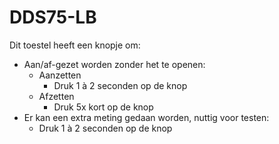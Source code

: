 # DDS75-LB

Dit toestel heeft een knopje om:

* Aan/af-gezet worden zonder het te openen:
    * Aanzetten
        * Druk 1 à 2 seconden op de knop
    * Afzetten
        * Druk 5x kort op de knop
* Er kan een extra meting gedaan worden, nuttig voor testen:
    * Druk 1 à 2 seconden op de knop
